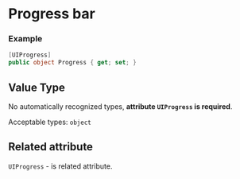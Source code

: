 # Progress bar

###  Example
```csharp
[UIProgress]
public object Progress { get; set; }
```

## Value Type

No automatically recognized types, **attribute `UIProgress` is required**.

Acceptable types: `object`

## Related attribute

`UIProgress` - is related attribute.